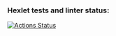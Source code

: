 ### Hexlet tests and linter status:
[![Actions Status](https://github.com/DaniilAnke/frontend-project-44/actions/workflows/hexlet-check.yml/badge.svg)](https://github.com/DaniilAnke/frontend-project-44/actions)